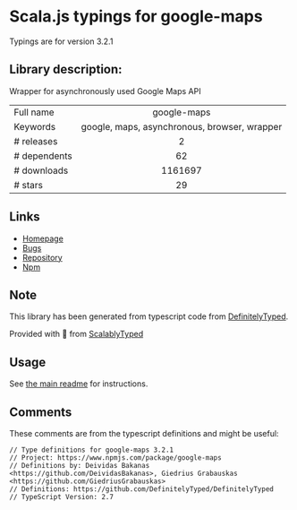 
# Scala.js typings for google-maps

Typings are for version 3.2.1

## Library description:
Wrapper for asynchronously used Google Maps API

|                    |                 |
| ------------------ | :-------------: |
| Full name          | google-maps |
| Keywords           | google, maps, asynchronous, browser, wrapper |
| # releases         | 2 |
| # dependents       | 62 |
| # downloads        | 1161697 |
| # stars            | 29 |

## Links
- [Homepage](https://github.com/Carrooi/Js-GoogleMapsLoader#readme)
- [Bugs](https://github.com/Carrooi/Js-GoogleMapsLoader/issues)
- [Repository](https://github.com/Carrooi/Js-GoogleMapsLoader)
- [Npm](https://www.npmjs.com/package/google-maps)
    


## Note
This library has been generated from typescript code from [DefinitelyTyped](https://definitelytyped.org).

Provided with :purple_heart: from [ScalablyTyped](https://github.com/oyvindberg/ScalablyTyped)

## Usage
See [the main readme](../../readme.md) for instructions.

## Comments

These comments are from the typescript definitions and might be useful:
```
// Type definitions for google-maps 3.2.1
// Project: https://www.npmjs.com/package/google-maps
// Definitions by: Deividas Bakanas <https://github.com/DeividasBakanas>, Giedrius Grabauskas <https://github.com/GiedriusGrabauskas>
// Definitions: https://github.com/DefinitelyTyped/DefinitelyTyped
// TypeScript Version: 2.7

```

